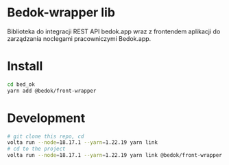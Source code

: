 Bedok-wrapper lib
==

Biblioteka do integracji REST API bedok.app wraz z frontendem aplikacji do zarządzania noclegami pracowniczymi Bedok.app.

Install
=

```sh
cd bed_ok
yarn add @bedok/front-wrapper
```

Development
==

```sh
# git clone this repo, cd
volta run --node=18.17.1 --yarn=1.22.19 yarn link
# cd to the project
volta run --node=18.17.1 --yarn=1.22.19 yarn link @bedok/front-wrapper
```
